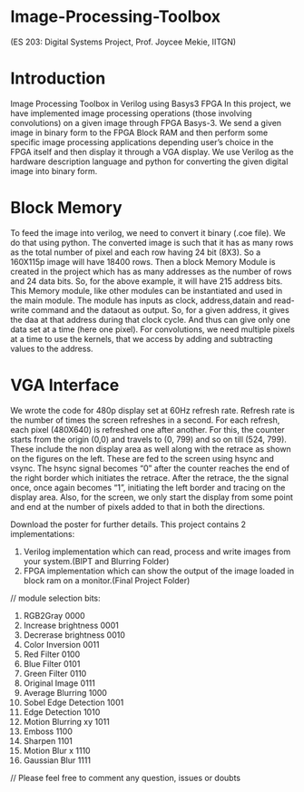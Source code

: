 # Image-Processing-Toolbox
(ES 203: Digital Systems Project, Prof. Joycee Mekie, IITGN)

# Introduction
Image Processing Toolbox in Verilog using Basys3 FPGA
In this project, we have implemented image processing operations
(those involving convolutions) on a given image through FPGA
Basys-3. We send a given image in binary form to the FPGA Block
RAM and then perform some specific image processing applications
depending user’s choice in the FPGA itself and then display it through
a VGA display. We use Verilog as the hardware description language
and python for converting the given digital image into binary form.

# Block Memory
To feed the image into verilog, we need to convert it binary (.coe file).
We do that using python. The converted image is such that it has as
many rows as the total number of pixel and each row having 24 bit
(8X3). So a 160X115p image will have 18400 rows.
Then a block Memory Module is created in the project which has as
many addresses as the number of rows and 24 data bits. So, for the
above example, it will have 215 address bits.
This Memory module, like other modules can be instantiated and used
in the main module. The module has inputs as clock, address,datain
and read-write command and the dataout as output. So, for a given
address, it gives the daa at that address during that clock cycle. And
thus can give only one data set at a time (here one pixel).
For convolutions, we need multiple pixels at a time to use the
kernels, that we access by adding and subtracting values to the
address.



# VGA Interface
We wrote the code for 480p
display set at 60Hz refresh rate.
Refresh rate is the number of
times the screen refreshes in a
second. For each refresh, each
pixel (480X640) is refreshed one
after another. For this, the
counter starts from the origin
(0,0) and travels to (0, 799) and so
on till (524, 799). These include
the non display area as well along
with the retrace as shown on the
figures on the left. These are fed
to the screen using hsync and
vsync.
The hsync signal becomes “0”
after the counter reaches the end
of the right border which initiates
the retrace. After the retrace, the
the signal once, once again
becomes “1”, initiating the left
border and tracing on the display
area.
Also, for the screen, we only start
the display from some point and
end at the number of pixels added
to that in both the directions.

Download the poster for further details. This project contains 2 implementations:
1. Verilog implementation which can read, process and write images from your system.(BIPT and Blurring Folder)
2. FPGA implementation which can show the output of the image loaded in block ram on a monitor.(Final Project Folder)

//
module selection bits:
1. RGB2Gray  	 			0000
2. Increase brightness  	0001
3. Decrerase brightness  	0010
4. Color Inversion  		0011
5. Red Filter		 		0100
6. Blue Filter 			0101
7. Green Filter 			0110
8. Original Image			0111
9. Average Blurring		1000
10. Sobel Edge Detection	1001
11. Edge Detection			1010
12. Motion Blurring	xy		1011
13. Emboss					1100
14. Sharpen					1101
15. Motion Blur x			1110
16. Gaussian Blur			1111


// Please feel free to comment any question, issues or doubts
